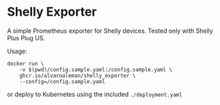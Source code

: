 # Shelly Exporter

A simple Prometheus exporter for Shelly devices. Tested only with Shelly Plus Plug US.

Usage:
```
docker run \
    -v $(pwd)/config.sample.yaml:/config.sample.yaml \
    ghcr.io/alvaroaleman/shelly_exporter \
    --config=/config.sample.yaml
```

or deploy to Kubernetes using the included `./deployment.yaml`
